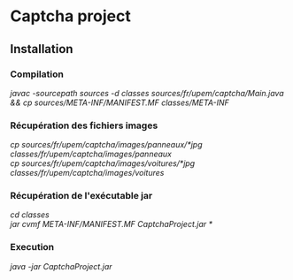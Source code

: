# Captcha project

## Installation
<h3>Compilation</h3> 

<i>javac -sourcepath sources -d classes sources/fr/upem/captcha/Main.java && cp sources/META-INF/MANIFEST.MF classes/META-INF</i>

<h3>Récupération des fichiers images</h3>

<i>cp sources/fr/upem/captcha/images/panneaux/*jpg classes/fr/upem/captcha/images/panneaux</i><br/>
<i>cp sources/fr/upem/captcha/images/voitures/*jpg classes/fr/upem/captcha/images/voitures</i>

<h3>Récupération de l'exécutable jar</h3>

<i>cd classes</i><br/>
<i>jar cvmf META-INF/MANIFEST.MF CaptchaProject.jar *</i>

<h3>Execution</h3>

<i>java -jar CaptchaProject.jar</i>
